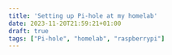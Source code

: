 ```yaml
---
title: 'Setting up Pi-hole at my homelab'
date: 2023-11-20T21:59:21+01:00
draft: true
tags: ["Pi-hole", "homelab", "raspberrypi"]
---
```

